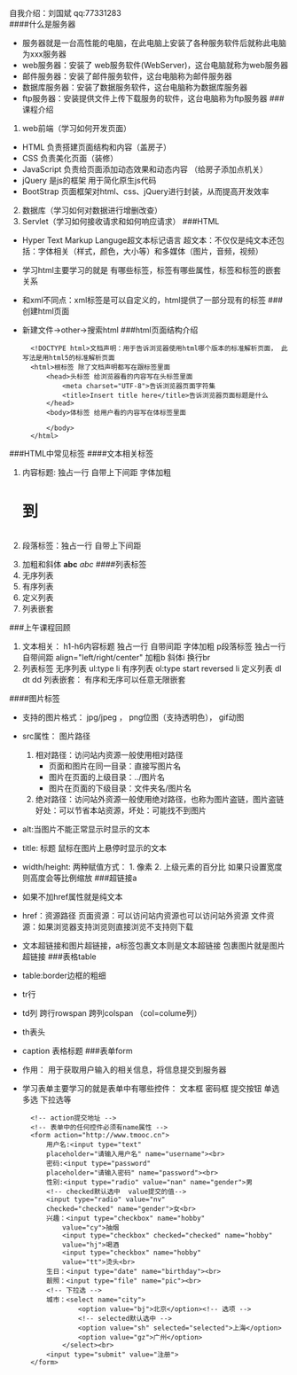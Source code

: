 自我介绍：刘国斌   qq:77331283  
####什么是服务器
- 服务器就是一台高性能的电脑，在此电脑上安装了各种服务软件后就称此电脑为xxx服务器
- web服务器：安装了 web服务软件(WebServer)，这台电脑就称为web服务器
- 邮件服务器：安装了邮件服务软件，这台电脑称为邮件服务器
- 数据库服务器：安装了数据服务软件，这台电脑称为数据库服务器
- ftp服务器：安装提供文件上传下载服务的软件，这台电脑称为ftp服务器
###课程介绍
1. web前端（学习如何开发页面）
- HTML 负责搭建页面结构和内容（盖房子）
- CSS 负责美化页面（装修）
- JavaScript 负责给页面添加动态效果和动态内容 （给房子添加点机关）
- jQuery 是js的框架 用于简化原生js代码
- BootStrap 页面框架对html、css、jQuery进行封装，从而提高开发效率
2. 数据库（学习如何对数据进行增删改查）
3. Servlet（学习如何接收请求和如何响应请求）
###HTML
- Hyper Text Markup Languge超文本标记语言
	超文本：不仅仅是纯文本还包括：字体相关（样式，颜色，大小等）和多媒体（图片，音频，视频） 
- 学习html主要学习的就是 有哪些标签，标签有哪些属性，标签和标签的嵌套关系
- 和xml不同点：xml标签是可以自定义的，html提供了一部分现有的标签
###创建html页面
- 新建文件->other->搜索html
###html页面结构介绍
	
		<!DOCTYPE html>文档声明：用于告诉浏览器使用html哪个版本的标准解析页面， 此写法是用html5的标准解析页面
		<html>根标签 除了文档声明都写在跟标签里面
			<head>头标签 给浏览器看的内容写在头标签里面
				<meta charset="UTF-8">告诉浏览器页面字符集
				<title>Insert title here</title>告诉浏览器页面标题是什么
			</head>
			<body>体标签 给用户看的内容写在体标签里面
				
			</body>
		</html>
###HTML中常见标签
####文本相关标签
1. 内容标题: 独占一行 自带上下间距 字体加粗
	<h1>到<h6>
2. 段落标签：独占一行 自带上下间距 
	<p>
3. 加粗和斜体
	<b>abc</b> <i>abc</i>
####列表标签
1. 无序列表
2. 有序列表
3. 定义列表
4. 列表嵌套



###上午课程回顾
1. 文本相关： 
	h1-h6内容标题 独占一行  自带间距  字体加粗
	p段落标签 独占一行 自带间距        align="left/right/center"
	加粗b   斜体i  换行br
2. 列表标签   无序列表 ul:type   li   有序列表 ol:type start reversed    li    定义列表  dl  dt dd    列表嵌套： 有序和无序可以任意无限嵌套


####图片标签
- 支持的图片格式： jpg/jpeg ， png位图（支持透明色）， gif动图
- src属性： 图片路径
	1. 相对路径：访问站内资源一般使用相对路径
		- 页面和图片在同一目录：直接写图片名
		- 图片在页面的上级目录：../图片名
		- 图片在页面的下级目录：文件夹名/图片名
	2. 绝对路径：访问站外资源一般使用绝对路径，也称为图片盗链，图片盗链好处：可以节省本站资源，坏处：可能找不到图片
- alt:当图片不能正常显示时显示的文本
- title: 标题 鼠标在图片上悬停时显示的文本
- width/height:  两种赋值方式： 1. 像素  2. 上级元素的百分比
	如果只设置宽度则高度会等比例缩放
###超链接a
- 如果不加href属性就是纯文本
- href：资源路径 
	页面资源：可以访问站内资源也可以访问站外资源
	文件资源：如果浏览器支持浏览则直接浏览不支持则下载
- 文本超链接和图片超链接，a标签包裹文本则是文本超链接 包裹图片就是图片超链接
###表格table
- table:border边框的粗细
- tr行
- td列 跨行rowspan   跨列colspan （col=colume列）
- th表头
- caption 表格标题
###表单form
- 作用： 用于获取用户输入的相关信息，将信息提交到服务器
- 学习表单主要学习的就是表单中有哪些控件：
	文本框 密码框 提交按钮 单选 多选 下拉选等

		<!-- action提交地址 -->
		<!-- 表单中的任何控件必须有name属性 -->
		<form action="http://www.tmooc.cn">
			用户名:<input type="text" 
			placeholder="请输入用户名" name="username"><br>
			密码:<input type="password" 
			placeholder="请输入密码" name="password"><br>
			性别:<input type="radio" value="nan" name="gender">男
			<!-- checked默认选中  value提交的值-->
			<input type="radio" value="nv"
			checked="checked" name="gender">女<br>
			兴趣：<input type="checkbox" name="hobby" 
				value="cy">抽烟
				<input type="checkbox" checked="checked" name="hobby" 
				value="hj">喝酒
				<input type="checkbox" name="hobby" 
				value="tt">烫头<br>
			生日：<input type="date" name="birthday"><br>
			靓照：<input type="file" name="pic"><br>
			<!-- 下拉选 -->
			城市：<select name="city">
					<option value="bj">北京</option><!-- 选项 -->
					<!-- selected默认选中 -->
					<option value="sh" selected="selected">上海</option>
					<option value="gz">广州</option>
				</select><br>
			<input type="submit" value="注册">
		</form>









